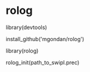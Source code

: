 # rolog

 library(devtools)

 install_github('mgondan/rolog')

 library(rolog)

 rolog_init(path_to_swipl.prec) 

